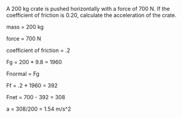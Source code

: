 A 200 kg crate is pushed horizontally with a force of 700 N. If the coefficient of friction is 0.20, calculate the acceleration of the crate. 

mass = 200 kg

force = 700 N

coefficient of friction = .2

Fg = 200 * 9.8 = 1960

Fnormal = Fg

Ff = .2 * 1960 = 392

Fnet = 700 - 392 = 308

a = 308/200 = 1.54 m/s^2

